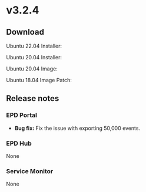 # v3.2.4

## Download

Ubuntu 22.04 Installer:&#x20;

Ubuntu 20.04 Installer:&#x20;

Ubuntu 20.04 Image:&#x20;

Ubuntu 18.04 Image Patch:&#x20;

## Release notes

### EPD Portal

* **Bug fix:** Fix the issue with exporting 50,000 events.

### EPD Hub

None

### Service Monitor

None
